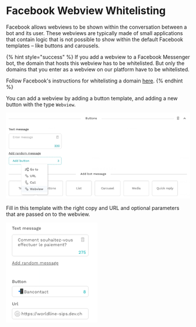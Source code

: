 # Facebook Webview Whitelisting

Facebook allows webviews to be shown within the conversation between a bot and its user. These webviews are typically made of small applications that contain logic that is not possible to show within the default Facebook templates – like buttons and carousels.

{% hint style="success" %}
If you add a webview to a Facebook Messenger bot, the domain that hosts this webview has to be whitelisted. But only the domains that you enter as a webview on our platform have to be whitelisted.

Follow Facebook's instructions for whitelisting a domain [here](https://developers.facebook.com/docs/messenger-platform/reference/messenger-profile-api/domain-whitelisting/#page_settings).
{% endhint %}

You can add a webview by adding a button template, and adding a new button with the type `Webview`.

![](../../.gitbook/assets/image%20%28166%29.png)

Fill in this template with the right copy and URL and optional parameters that are passed on to the webview.

![](../../.gitbook/assets/image%20%28239%29.png)

